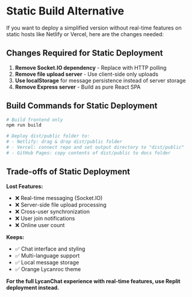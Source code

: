 # Static Build Alternative

If you want to deploy a simplified version without real-time features on static hosts like Netlify or Vercel, here are the changes needed:

## Changes Required for Static Deployment

1. **Remove Socket.IO dependency** - Replace with HTTP polling
2. **Remove file upload server** - Use client-side only uploads
3. **Use localStorage** for message persistence instead of server storage
4. **Remove Express server** - Build as pure React SPA

## Build Commands for Static Deployment

```bash
# Build frontend only
npm run build

# Deploy dist/public folder to:
# - Netlify: drag & drop dist/public folder
# - Vercel: connect repo and set output directory to "dist/public"  
# - GitHub Pages: copy contents of dist/public to docs folder
```

## Trade-offs of Static Deployment

**Lost Features:**
- ❌ Real-time messaging (Socket.IO)
- ❌ Server-side file upload processing
- ❌ Cross-user synchronization
- ❌ User join notifications
- ❌ Online user count

**Keeps:**
- ✅ Chat interface and styling
- ✅ Multi-language support
- ✅ Local message storage
- ✅ Orange Lycanroc theme

**For the full LycanChat experience with real-time features, use Replit deployment instead.**